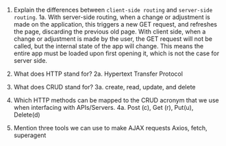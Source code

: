 1.  Explain the differences between `client-side routing` and `server-side routing`.
    1a. With server-side routing, when a change or adjustment is made on the application, this triggers a new GET request, and refreshes the page, discarding the previous old page. With client side, when a change or adjustment is made by the user, the GET request will not be called, but the internal state of the app will change. This means the entire app must be loaded upon first opening it, which is not the case for server side.

2.  What does HTTP stand for? 
    2a. Hypertext Transfer Protocol

3.  What does CRUD stand for? 
    3a. create, read, update, and delete

4.  Which HTTP methods can be mapped to the CRUD acronym that we use when interfacing with APIs/Servers. 
    4a. Post (c), Get (r), Put(u), Delete(d)
5.  Mention three tools we can use to make AJAX requests
Axios, fetch, superagent